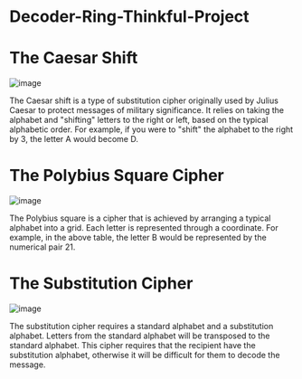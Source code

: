 # Decoder-Ring-Thinkful-Project

# The Caesar Shift

![image](https://user-images.githubusercontent.com/107448653/190701941-55211243-2ee4-43d6-a4f6-9ec77bbc4561.png)


The Caesar shift is a type of substitution cipher originally used by Julius Caesar to protect messages of military significance. It relies on taking the alphabet and "shifting" letters to the right or left, based on the typical alphabetic order. For example, if you were to "shift" the alphabet to the right by 3, the letter A would become D.

# The Polybius Square Cipher

![image](https://user-images.githubusercontent.com/107448653/190701879-3e46fc60-8db0-4624-a991-8a50ca330e29.png)


The Polybius square is a cipher that is achieved by arranging a typical alphabet into a grid. Each letter is represented through a coordinate. For example, in the above table, the letter B would be represented by the numerical pair 21.

# The Substitution Cipher

![image](https://user-images.githubusercontent.com/107448653/190701717-e67a7f4d-7b6f-492a-841a-62417ce17104.png)

The substitution cipher requires a standard alphabet and a substitution alphabet. Letters from the standard alphabet will be transposed to the standard alphabet. This cipher requires that the recipient have the substitution alphabet, otherwise it will be difficult for them to decode the message.

